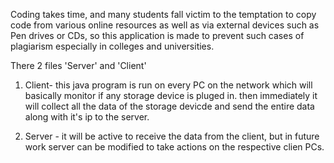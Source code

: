 Coding takes time, and many students fall victim to the
temptation to copy code from various online resources as well as via external devices
such as Pen drives or CDs, so this application is made to prevent such cases of
plagiarism especially in colleges and universities.

There 2 files 'Server' and 'Client'

1. Client- this java program is run on every PC on the network which will basically 
	   monitor if any storage device is pluged in. then immediately it will collect
	   all the data of the storage devicde and send the entire data along with it's ip 
      	   to the server.

2. Server - it will be active to receive the data from the client, but in future work 
		server can be modified to take actions on the respective clien PCs.